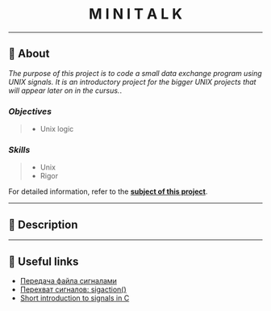 <h1 align="center">
    M I N I T A L K
</h1>

___

## :memo: **About**

_The purpose of this project is to code a small data exchange program using UNIX signals. It is an introductory project for the bigger UNIX projects that will appear later on in the cursus._.

### *Objectives*  
> + Unix logic

### *Skills*
> + Unix
> + Rigor

For detailed information, refer to the [**subject of this project**](https://github.com/CherdantsevIlya/minitalk/blob/master/content/en.subject.pdf).

___

## 🚀 **Description**



___

## 📌 **Useful links**

+ [Передача файла сигналами](https://habr.com/ru/post/122823/)
+ [Перехват сигналов: sigaction()](https://it.wikireading.ru/1055)
+ [Short introduction to signals in C](https://www.youtube.com/watch?v=5We_HtLlAbs&list=PLfqABt5AS4FkW5mOn2Tn9ZZLLDwA3kZUY&index=17) 
